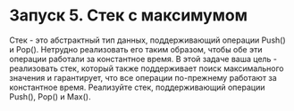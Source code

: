 # Запуск 5. Стек с максимумом
Стек - это абстрактный тип данных, поддерживающий операции Push() и
Pop(). Нетрудно реализовать его таким образом, чтобы обе эти операции работали
за константное время. В этой задаче ваша цель - реализовать стек, который также
поддерживает поиск максимального значения и гарантирует, что все операции
по-прежнему работают за константное время.
Реализуйте стек, поддерживающий операции Push(), Pop() и Max().
